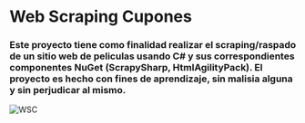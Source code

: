 # Web Scraping Cupones

### Este proyecto tiene como finalidad realizar el scraping/raspado de un sitio web de peliculas usando C# y sus correspondientes componentes NuGet (ScrapySharp, HtmlAgilityPack). El proyecto es hecho con fines de aprendizaje, sin malisia alguna y sin perjudicar al mismo.

![WSC](https://user-images.githubusercontent.com/71898783/234950850-0f4b363c-422c-4ff9-9440-62e100dc4f8b.png)
